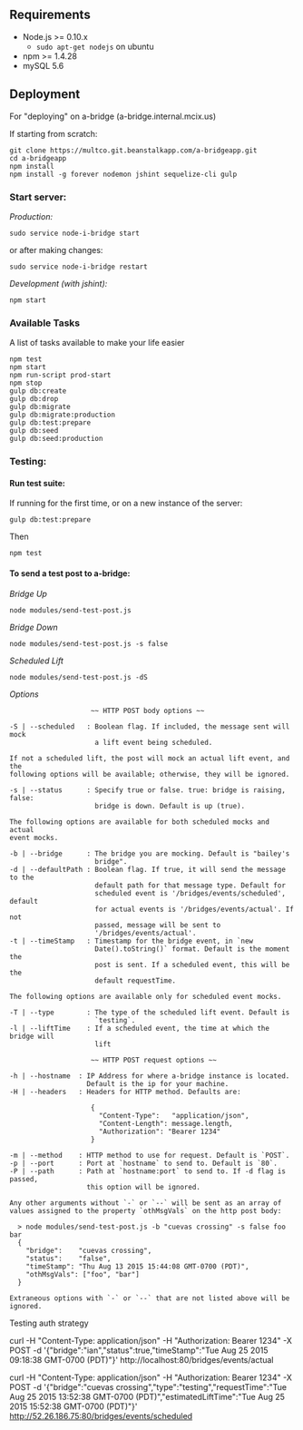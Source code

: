 ## Requirements

- Node.js >= 0.10.x
  - `sudo apt-get nodejs` on ubuntu
- npm >= 1.4.28
- mySQL 5.6

## Deployment

For "deploying" on a-bridge (a-bridge.internal.mcix.us)

If starting from scratch:

```console
git clone https://multco.git.beanstalkapp.com/a-bridgeapp.git
cd a-bridgeapp
npm install
npm install -g forever nodemon jshint sequelize-cli gulp
```

### Start server:

*Production:*
```console
sudo service node-i-bridge start
```
or after making changes:
```console
sudo service node-i-bridge restart
```

*Development (with jshint):*
```console
npm start
```

### Available Tasks
A list of tasks available to make your life easier

```console
npm test
npm start
npm run-script prod-start
npm stop
gulp db:create
gulp db:drop
gulp db:migrate
gulp db:migrate:production
gulp db:test:prepare
gulp db:seed
gulp db:seed:production
```

### Testing:

#### Run test suite:

If running for the first time, or on a new instance of the server:
```console
gulp db:test:prepare
```

Then

```console
npm test
```

#### To send a test post to a-bridge:

*Bridge Up*
```console
node modules/send-test-post.js
```

*Bridge Down*
```console
node modules/send-test-post.js -s false
```

*Scheduled Lift*
```console
node modules/send-test-post.js -dS
```

*Options*
```console
                    ~~ HTTP POST body options ~~

-S | --scheduled   : Boolean flag. If included, the message sent will mock
                     a lift event being scheduled.

If not a scheduled lift, the post will mock an actual lift event, and the
following options will be available; otherwise, they will be ignored.

-s | --status      : Specify true or false. true: bridge is raising, false:
                     bridge is down. Default is up (true).

The following options are available for both scheduled mocks and actual
event mocks.

-b | --bridge      : The bridge you are mocking. Default is "bailey's
                     bridge".
-d | --defaultPath : Boolean flag. If true, it will send the message to the
                     default path for that message type. Default for
                     scheduled event is '/bridges/events/scheduled', default
                     for actual events is '/bridges/events/actual'. If not
                     passed, message will be sent to
                     '/bridges/events/actual'.
-t | --timeStamp   : Timestamp for the bridge event, in `new
                     Date().toString()` format. Default is the moment the
                     post is sent. If a scheduled event, this will be the
                     default requestTime.

The following options are available only for scheduled event mocks.

-T | --type        : The type of the scheduled lift event. Default is
                     `testing`.
-l | --liftTime    : If a scheduled event, the time at which the bridge will
                     lift

                    ~~ HTTP POST request options ~~

-h | --hostname  : IP Address for where a-bridge instance is located.
                   Default is the ip for your machine.
-H | --headers   : Headers for HTTP method. Defaults are:

                    {
                      "Content-Type":   "application/json",
                      "Content-Length": message.length,
                      "Authorization": "Bearer 1234"
                    }

-m | --method    : HTTP method to use for request. Default is `POST`.
-p | --port      : Port at `hostname` to send to. Default is `80`.
-P | --path      : Path at `hostname:port` to send to. If -d flag is passed,
                   this option will be ignored.

Any other arguments without `-` or `--` will be sent as an array of values assigned to the property `othMsgVals` on the http post body:

  > node modules/send-test-post.js -b "cuevas crossing" -s false foo bar
  {
    "bridge":    "cuevas crossing",
    "status":    "false",
    "timeStamp": "Thu Aug 13 2015 15:44:08 GMT-0700 (PDT)",
    "othMsgVals": ["foo", "bar"]
  }

Extraneous options with `-` or `--` that are not listed above will be ignored.
```

<!-- TODO
push notifications for cordova
move sockets to i-bridge
lock up i and a bridge
async functions for l-bridge and others
rip out mobile, users, and index routes
create splash or re-route index page -->

Testing auth strategy

curl -H "Content-Type: application/json" -H "Authorization: Bearer 1234" -X POST -d '{"bridge":"ian","status":true,"timeStamp":"Tue Aug 25 2015 09:18:38 GMT-0700 (PDT)"}' http://localhost:80/bridges/events/actual

curl -H "Content-Type: application/json" -H "Authorization: Bearer 1234" -X POST -d '{"bridge":"cuevas crossing","type":"testing","requestTime":"Tue Aug 25 2015 13:52:38 GMT-0700 (PDT)","estimatedLiftTime":"Tue Aug 25 2015 15:52:38 GMT-0700 (PDT)"}' http://52.26.186.75:80/bridges/events/scheduled
